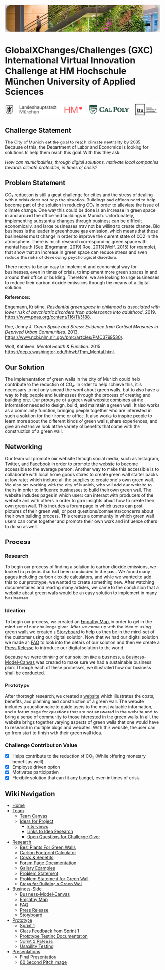 ![Header](/pictures/Header.png)

# GlobalXChanges/Challenges (GXC) International Virtual Innovation Challenge at HM Hochschule München University of Applied Sciences

![logo](/pictures/Logos.png)

## Challenge Statement

The City of Munich set the goal to reach climate neutrality by 2035. Because of this, the Department of Labor and Economics is looking for solutions to help them reach this goal. With this they ask:

*How can municipalities, through digital solutions, motivate local companies towards climate protection, in times of crisis?*

## Problem Statement

CO₂ reduction is still a great challenge for cities and the stress of dealing with a crisis does not help the situation. Buildings and offices need to help become part of the solution in reducing CO₂ in order to alleviate the issue of climate change. One way this could be done is an increase in green space in and around the office and buildings in Munich. Unfortunately, implementing substantial changes through business can be difficult economically, and large businesses may not be willing to create change. Big business is the leader in greenhouse gas emission, which means that these businesses must change in order to improve the current state of CO2 in the atmosphere. There is much research corresponding green space with mental health (See (Engemann, 2019)(Roe, 2013)(Wolf, 2015) for example), that show that an increase in green space can reduce stress and even reduce the risks of developing psychological disorders. 

There needs to be an easy to implement and economical way for businesses, even in times of crisis, to implement more green spaces in and around their office or building. Therefore, we are looking to urge businesses to reduce their carbon dioxide emissions through the means of a digital solution.

**References:**

Engemann, Kristine. _Residential green space in childhood is associated with lower risk of psychiatric disorders from adolescence into adulthood_. 2019. https://www.pnas.org/content/116/11/5188.

Roe, Jenny J. _Green Space and Stress: Evidence from Cortisol Measures in Deprived Urban Communities_. 2013. https://www.ncbi.nlm.nih.gov/pmc/articles/PMC3799530/.

Wolf, Kathleen. _Mental Health & Function_. 2015. https://depts.washington.edu/hhwb/Thm_Mental.html.

## Our Solution

The implementation of green walls in the city of Munich could help contribute to the reduction of CO₂. In order to help achieve this, it is necessary to not only spread the word about green walls, but to also have a way to help people and businesses through the process of creating and building one. Our prototype of a green wall website combines all the information needed to design, build, and maintain a green wall. It also works as a community function, bringing people together who are interested in such a solution for their home or office. It also works to inspire people to learn more about the different kinds of green walls, share experiences, and give an extensive look at the variety of benefits that come with the construction of a green wall.

## Networking
Our team will promote our website through social media, such as Instagram, Twitter, and Facebook in order to promote the website to become accessible to the average person. Another way to make this accessible is to collaborate with local home goods stores to create green wall starter packs at low rates which include all the supplies to create one's own green wall. We also are working with the city of Munich, who will add our website to theirs in order to influence businesses to build their own green wall. The website includes pages in which users can interact with producers of the website and with others in order to gain insights about how to create their own green wall. This includes a forum page in which users can post pictures of their green wall, or post questions/comments/concerns about their own building process. This creates a community in which green wall users can come together and promote their own work and influence others to do so as well. 

## Process

### Research

To begin our process of finding a solution to carbon dioxide emissions, we looked to projects that had been conducted in the past. We found many pages including carbon dioxide calculators, and while we wanted to add this to our prototype, we wanted to create something new. After watching documentaries and reading many articles, we came to the conclusion that a website about green walls would be an easy solution to implement in many businesses.

### Ideation

To begin our process, we created an [Empathy Map](https://github.com/gxc-international-innovation-challenge/gxc-team-12/wiki/Empathy-Map), in order to get in the mind set of our challenge giver. After we came up with the idea of using green walls we created a [Storyboard](https://github.com/gxc-international-innovation-challenge/gxc-team-12/wiki/Storyboard) to help us then be in the mind-set of the customer using our digital solution. Now that we had our digital solution we made an [FAQ](https://github.com/gxc-international-innovation-challenge/gxc-team-12/wiki/FAQ) to look into the details of our solution and then we create a [Press Release](https://github.com/gxc-international-innovation-challenge/gxc-team-12/wiki/Press-Release) to introduce our digital solution to the world.

Because we were thinking of our solution like a business, a [Business-Model-Canvas](https://github.com/gxc-international-innovation-challenge/gxc-team-12/wiki/Business-Model-Canvas) was created to make sure we had a sustainable business plan. Through each of these processes, we illustrated how our business shall be conducted.

### Prototype

After thorough research, we created a [website](https://www.figma.com/proto/01KB7F0Ikml6IViFnFYZsS/Landing-Page?node-id=1%3A2&scaling=scale-down) which illustrates the costs, benefits, and planning and construction of a green wall. The website includes a questionnaire to guide users to the most valuable information, and a forum page for questions that are not answered in the website and to bring a sense of community to those interested in the green walls. In all, the website brings together varying aspects of green walls that one would have to research in multiple blogs and websites. With this website, the user can go from start to finish with their green wall idea.


### Challenge Contribution Value

- [x] Helps contribute to the reduction of CO₂ (While offering monetary benefit as well)
- [x] Employee driven option
- [x] Motivates participation
- [x] Flexibile solution that can fit any budget, even in times of crisis

## Wiki Navigation

* [Home](https://github.com/gxc-international-innovation-challenge/gxc-team-12/wiki)
* [Team](https://github.com/gxc-international-innovation-challenge/gxc-team-12/wiki/About-The-Team)
  * [Team Canvas](https://github.com/gxc-international-innovation-challenge/gxc-team-12/wiki/Team-Canvas)
  * [Ideas for Project](https://github.com/gxc-international-innovation-challenge/gxc-team-12/wiki/Ideas)
    * [Interviews](https://github.com/gxc-international-innovation-challenge/gxc-team-12/wiki/Interviews)
    * [Links to Idea Research](https://github.com/gxc-international-innovation-challenge/gxc-team-12/wiki/Idea-Research-Links)
    * [Open Questions for Challenge Giver](https://github.com/gxc-international-innovation-challenge/gxc-team-12/wiki/Open-Questions)
* [Research](https://github.com/gxc-international-innovation-challenge/gxc-team-12/wiki/Research)
  * [Best Plants For Green Walls](https://github.com/gxc-international-innovation-challenge/gxc-team-12/wiki/Best-Plants-for-Green-Wall) 
  * [Carbon Footprint Calculator](https://github.com/gxc-international-innovation-challenge/gxc-team-12/wiki/Carbon-Footprint-Calculator)
  * [Costs & Benefits](https://github.com/gxc-international-innovation-challenge/gxc-team-12/wiki/Cost-&-Benefits-of-Green-Walls)
  * [Forum Page Documentation](https://github.com/gxc-international-innovation-challenge/gxc-team-12/wiki/Forum-Page-documentation)
  * [Gallery Examples](https://github.com/gxc-international-innovation-challenge/gxc-team-12/wiki/Green-Wall-gallery-(examples))
  * [Problem Statement](https://github.com/gxc-international-innovation-challenge/gxc-team-12/wiki/Problem-Statement)
  * [Problem Statement for Green Wall](https://github.com/gxc-international-innovation-challenge/gxc-team-12/wiki/Problem-Statement-for-Green-Wall)
  * [Steps for Building a Green Wall](https://github.com/gxc-international-innovation-challenge/gxc-team-12/wiki/Steps-For-Building-a-Green-Wall)
* [Business-Side](https://github.com/gxc-international-innovation-challenge/gxc-team-12/wiki/Business-Side)
  * [Business-Model-Canvas](https://github.com/gxc-international-innovation-challenge/gxc-team-12/wiki/Business-Model-Canvas)
  * [Empathy Map](https://github.com/gxc-international-innovation-challenge/gxc-team-12/wiki/Empathy-Map)
  * [FAQ](https://github.com/gxc-international-innovation-challenge/gxc-team-12/wiki/FAQ)
  * [Press Release](https://github.com/gxc-international-innovation-challenge/gxc-team-12/wiki/Press-Release)
  * [Storyboard](https://github.com/gxc-international-innovation-challenge/gxc-team-12/wiki/Storyboard)
* [Prototype](https://github.com/gxc-international-innovation-challenge/gxc-team-12/wiki/Prototype)
  * [Sprint 1](https://github.com/gxc-international-innovation-challenge/gxc-team-12/wiki/Sprint-1)
  * [Class Feedback from Sprint 1](https://github.com/gxc-international-innovation-challenge/gxc-team-12/wiki/Notes-on-Prototype)
  * [Prototype Testing Documentation](https://github.com/gxc-international-innovation-challenge/gxc-team-12/wiki/Prototype-Testing-Documentation)
  * [Sprint 2 Release](https://github.com/gxc-international-innovation-challenge/gxc-team-12/wiki/Sprint-2-Release)
  * [Usability Testing](https://github.com/gxc-international-innovation-challenge/gxc-team-12/wiki/Usability-Test)
* [Presentations](https://github.com/gxc-international-innovation-challenge/gxc-team-12/wiki/Presentations)
  * [Final Presentation](https://github.com/gxc-international-innovation-challenge/gxc-team-12/wiki/Final-Presentation)
  * [60 Second Pitch Image](https://github.com/gxc-international-innovation-challenge/gxc-team-12/wiki/60-Second-Pitch-Presentation)


